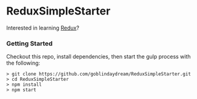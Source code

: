 # ReduxSimpleStarter

Interested in learning [Redux](https://redux.js.org/)?

### Getting Started

Checkout this repo, install dependencies, then start the gulp process with the following:

```
> git clone https://github.com/goblindaydream/ReduxSimpleStarter.git
> cd ReduxSimpleStarter
> npm install
> npm start
```
